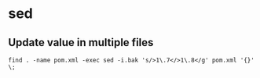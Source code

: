 # sed

## Update value in multiple files

```
find . -name pom.xml -exec sed -i.bak 's/>1\.7</>1\.8</g' pom.xml '{}' \;
```
